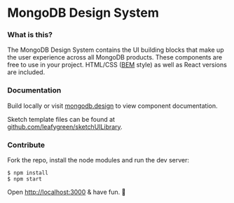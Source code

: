 # MongoDB Design System

### What is this?

The MongoDB Design System contains the UI building blocks that make up the user experience across all MongoDB products. These components are free to use in your project. HTML/CSS ([BEM](https://en.bem.info/) style) as well as React versions are included.

### Documentation

Build locally or visit [mongodb.design](http://mongodb.design) to view component documentation.

Sketch template files can be found at [github.com/leafygreen/sketchUILibrary](https://github.com/leafygreen/sketchUILibrary).

### Contribute

Fork the repo, install the node modules and run the dev server:

```
$ npm install
$ npm start
```

Open [http://localhost:3000](http://localhost:3000) & have fun. 🐒

